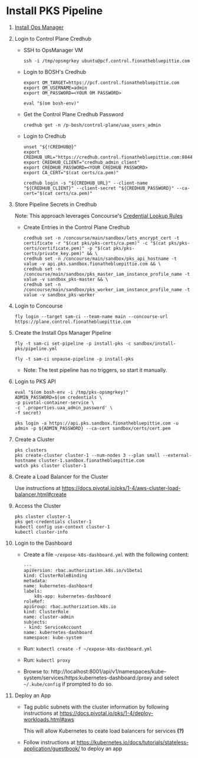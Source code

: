 #   Install PKS Pipeline

1.  [Install Ops Manager](../install-ops-manager/README.md)

1.  Login to Control Plane Credhub

    *   SSH to OpsManager VM
        ```
        ssh -i /tmp/opsmgrkey ubuntu@pcf.control.fionathebluepittie.com
        ```

    *   Login to BOSH's Credhub
        ```
        export OM_TARGET=https://pcf.control.fionathebluepittie.com
        export OM_USERNAME=admin
        export OM_PASSWORD=<YOUR OM PASSWORD>

        eval "$(om bosh-env)"
        ```

    *   Get the Control Plane Credhub Password
        ```
        credhub get -n /p-bosh/control-plane/uaa_users_admin
        ```

    *   Login to Credhub
        ```
        unset "${!CREDHUB@}"
        export CREDHUB_URL="https://credhub.control.fionathebluepittie.com:8844"
        export CREDHUB_CLIENT="credhub_admin_client"
        export CREDHUB_PASSWORD=<YOUR CREDHUB PASSWORD>
        export CA_CERT="$(cat certs/ca.pem)"

        credhub login -s "${CREDHUB_URL}" --client-name "${CREDHUB_CLIENT}" --client-secret "${CREDHUB_PASSWORD}" --ca-cert="$(cat certs/ca.pem)"
        ```

1.  Store Pipeline Secrets in Credhub

    Note: This approach leverages Concourse's [Credential Lookup Rules](https://concourse-ci.org/credhub-credential-manager.html#credential-lookup-rules)

    *   Create Entries in the Control Plane Credhub

        ```
        credhub set -n /concourse/main/sandbox/lets_encrypt_cert -t certificate -r "$(cat pks/pks-certs/ca.pem)" -c "$(cat pks/pks-certs/certificate.pem)" -p "$(cat pks/pks-certs/private_key.pem)" && \
        credhub set -n /concourse/main/sandbox/pks_api_hostname -t value -v api.pks.sandbox.fionathebluepittie.com && \
        credhub set -n /concourse/main/sandbox/pks_master_iam_instance_profile_name -t value -v sandbox_pks-master && \
        credhub set -n /concourse/main/sandbox/pks_worker_iam_instance_profile_name -t value -v sandbox_pks-worker
        ```

1.  Login to Concourse
    ```
    fly login --target sam-ci --team-name main --concourse-url https://plane.control.fionathebluepittie.com
    ````

1.  Create the Install Ops Manager Pipeline
    ```
    fly -t sam-ci set-pipeline -p install-pks -c sandbox/install-pks/pipeline.yml

    fly -t sam-ci unpause-pipeline -p install-pks
    ```
    * Note: The test pipeline has no triggers, so start it manually.

1.  Login to PKS API
    ```
    eval "$(om bosh-env -i /tmp/pks-opsmgrkey)"
    ADMIN_PASSWORD=$(om credentials \
    -p pivotal-container-service \
    -c '.properties.uaa_admin_password' \
    -f secret)

    pks login -a https://api.pks.sandbox.fionathebluepittie.com -u admin -p ${ADMIN_PASSWORD} --ca-cert sandbox/certs/cert.pem
    ```

1.  Create a Cluster
    ```
    pks clusters
    pks create-cluster cluster-1 --num-nodes 3 --plan small --external-hostname cluster-1.sandbox.fionathebluepittie.com
    watch pks cluster cluster-1
    ```

1.  Create a Load Balancer for the Cluster

    Use instructions at https://docs.pivotal.io/pks/1-4/aws-cluster-load-balancer.html#create

1.  Access the Cluster
    ```
    pks cluster cluster-1
    pks get-credentials cluster-1
    kubectl config use-context cluster-1
    kubectl cluster-info
    ```

1.  Login to the Dashboard

    *   Create a file `~/expose-k8s-dashboard.yml` with the following content:
        ```
        ---
        apiVersion: rbac.authorization.k8s.io/v1beta1
        kind: ClusterRoleBinding
        metadata:
        name: kubernetes-dashboard
        labels:
            k8s-app: kubernetes-dashboard
        roleRef:
        apiGroup: rbac.authorization.k8s.io
        kind: ClusterRole
        name: cluster-admin
        subjects:
        - kind: ServiceAccount
        name: kubernetes-dashboard
        namespace: kube-system
        ```

    *   Run: `kubectl create -f ~/expose-k8s-dashboard.yml`
    *   Run: `kubectl proxy`
    *   Browse to: http://localhost:8001/api/v1/namespaces/kube-system/services/https:kubernetes-dashboard:/proxy and select `~/.kube/config` if prompted to do so.

1.  Deploy an App
    *   Tag public subnets with the cluster information by following instructions at https://docs.pivotal.io/pks/1-4/deploy-workloads.html#aws

        This will allow Kubernetes to ceate load balancers for services **(?)**
    *   Follow instructions at https://kubernetes.io/docs/tutorials/stateless-application/guestbook/ to deploy an app
